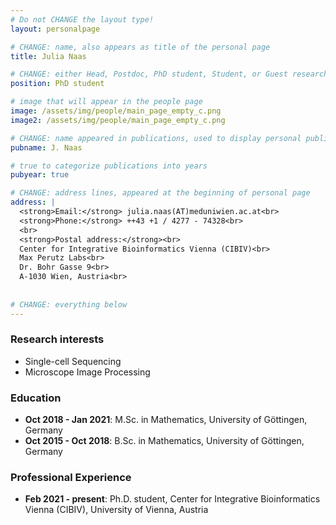 ```yaml
---
# Do not CHANGE the layout type!
layout: personalpage

# CHANGE: name, also appears as title of the personal page
title: Julia Naas

# CHANGE: either Head, Postdoc, PhD student, Student, or Guest researcher
position: PhD student

# image that will appear in the people page
image: /assets/img/people/main_page_empty_c.png
image2: /assets/img/people/main_page_empty_c.png

# CHANGE: name appeared in publications, used to display personal publications
pubname: J. Naas

# true to categorize publications into years
pubyear: true

# CHANGE: address lines, appeared at the beginning of personal page
address: |
  <strong>Email:</strong> julia.naas(AT)meduniwien.ac.at<br>
  <strong>Phone:</strong> ++43 +1 / 4277 - 74328<br>
  <br>
  <strong>Postal address:</strong><br>
  Center for Integrative Bioinformatics Vienna (CIBIV)<br>
  Max Perutz Labs<br>
  Dr. Bohr Gasse 9<br>
  A-1030 Wien, Austria<br>
  
  
# CHANGE: everything below
---
```

### Research interests
<div class="hline"></div>

* Single-cell Sequencing
* Microscope Image Processing

### Education
<div class="hline"></div>

* __Oct 2018 - Jan 2021__: M.Sc. in Mathematics, University of Göttingen, Germany
* __Oct 2015 - Oct 2018__: B.Sc. in Mathematics, University of Göttingen, Germany


### Professional Experience
<div class="hline"></div>

* __Feb 2021 - present__: Ph.D. student, Center for Integrative Bioinformatics Vienna (CIBIV), University of Vienna, Austria
